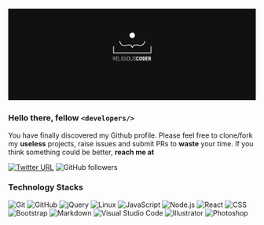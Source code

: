 [![Header](https://github.com/condinoaljoseph/condinoaljoseph/raw/master/45867176_1181473098673575_2711773682757271552_o.jpg)](https://www.facebook.com/aljoseph.condino)

### Hello there, fellow `<developers/>`
You have finally discovered my Github profile.
Please feel free to clone/fork my **useless** projects, raise issues and submit PRs to **waste** your time.
If you think something could be better, **reach me at**

[![Twitter URL](https://img.shields.io/twitter/url?label=%40condino_aj&style=social&url=https%3A%2F%2Ftwitter.com%2Fcondino_aj)](https://twitter.com/condino_aj)
![GitHub followers](https://img.shields.io/github/followers/condinoaljoseph?style=social)

### Technology Stacks
![Git](https://img.shields.io/badge/-Git-000000?style=flat&logo=git&logoColor=F05032)
![GitHub](https://img.shields.io/badge/-GitHub-000000?style=flat&logo=github&logoColor=FFFFFF)
![jQuery](https://img.shields.io/badge/-jQuery-000000?style=flat&logo=jQuery&logoColor=0769AD)
![Linux](https://img.shields.io/badge/-Linux-000000?style=flat&logo=linux&logoColor=FCC624)
![JavaScript](https://img.shields.io/badge/-JavaScript-333333?style=flat&logo=javascript)
![Node.js](https://img.shields.io/badge/-Node.js-000000?style=flat&logo=node.js&logoColor=339933)
![React](https://img.shields.io/badge/-React-000000?style=flat&logo=React&logoColor=61DAFB)
![CSS](https://img.shields.io/badge/-CSS-333333?style=flat&logo=CSS3&logoColor=1572B6)
![Bootstrap](https://img.shields.io/badge/-Bootstrap-333333?style=flat&logo=bootstrap&logoColor=563D7C)
![Markdown](https://img.shields.io/badge/-Markdown-333333?style=flat&logo=markdown)
![Visual Studio Code](https://img.shields.io/badge/-Visual%20Studio%20Code-333333?style=flat&logo=visual-studio-code&logoColor=007ACC)
![Illustrator](https://img.shields.io/badge/-Illustrator-333333?style=flat&logo=adobe-illustrator)
![Photoshop](https://img.shields.io/badge/-Photoshop-333333?style=flat&logo=adobe-photoshop)

<!--
**condinoaljoseph/condinoaljoseph** is a ✨ _special_ ✨ repository because its `README.md` (this file) appears on your GitHub profile.

Here are some ideas to get you started:

- 🔭 I’m currently working on ...
- 🌱 I’m currently learning ...
- 👯 I’m looking to collaborate on ...
- 🤔 I’m looking for help with ...
- 💬 Ask me about ...
- 📫 How to reach me: ...
- 😄 Pronouns: ...
- ⚡ Fun fact: ...
-->
